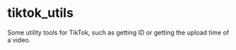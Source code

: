 # tiktok_utils
Some utility tools for TikTok, such as getting ID or getting the upload time of a video.
